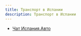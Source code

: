 ```yaml
---
title: Транспорт в Испании
description: Транспорт в Испании
---
```


- [Чат Испания.Авто](https://t.me/drive_es)